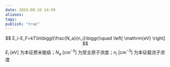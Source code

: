 ```yaml
---
date: 2024-08-16 14:59
aliases: 
tags: 
publish: "true"
---
```

$$
E_i-E_F=kT\ln\biggl(\frac{N_a}{n_i}\biggr)\quad \left[ \mathrm{eV} \right]
$$
$E_{i}~ \left[ \mathrm{eV} \right]$ 为本征费米能级；$N_{a}~ \left[ \mathrm{cm^{-3}} \right]$ 为受主原子浓度；$n_{i}~ \left[ \mathrm{cm^{-3}} \right]$ 为本征载流子浓度